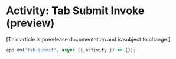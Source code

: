 # Activity: Tab Submit Invoke (preview)

[This article is prerelease documentation and is subject to change.]

```typescript
app.on('tab.submit', async ({ activity }) => {});
```